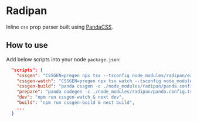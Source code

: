 # Radipan

Inline `css` prop parser built using [PandaCSS](https://panda-css.com).

## How to use

Add below scripts into your node `package.json`:

```json
  "scripts": {
    "cssgen": "CSSGEN=pregen npx tsx --tsconfig node_modules/radipan/extractor.tsconfig.json css-extractor.ts & npm run cssgen",
    "cssgen-watch": "CSSGEN=pregen npx tsx watch --tsconfig node_modules/radipan/extractor.tsconfig.json css-extractor.ts & npm run cssgen-build --watch",
    "cssgen-build": "panda cssgen -c ./node_modules/radipan/panda.config.ts",
    "prepare": "panda codegen -c ./node_modules/radipan/panda.config.ts & npm run cssgen",
    "dev": "npm run cssgen-watch & next dev",
    "build": "npm run cssgen-build & next build",
    ...
  }
```

